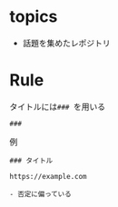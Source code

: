 # topics

- 話題を集めたレポジトリ

# Rule

タイトルには`### `を用いる

```
###
```

例

```
### タイトル

https://example.com

- 否定に偏っている
```
